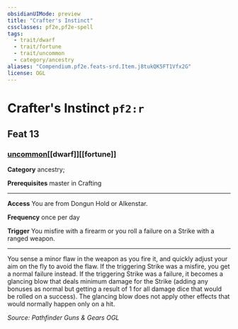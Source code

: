 ```yaml
---
obsidianUIMode: preview
title: "Crafter's Instinct"
cssclasses: pf2e,pf2e-spell
tags:
  - trait/dwarf
  - trait/fortune
  - trait/uncommon
  - category/ancestry
aliases: "Compendium.pf2e.feats-srd.Item.j8tukQK5FT1Vfx2G"
license: OGL
---
```

# Crafter's Instinct `pf2:r`
## Feat 13
### [uncommon](uncommon "Uncommon Rarity Trait")[[dwarf]][[fortune]]

**Category** ancestry; 



**Prerequisites** master in Crafting
* * *
**Access** You are from Dongun Hold or Alkenstar.

**Frequency** once per day

**Trigger** You misfire with a firearm or you roll a failure on a Strike with a ranged weapon.

* * *

You sense a minor flaw in the weapon as you fire it, and quickly adjust your aim on the fly to avoid the flaw. If the triggering Strike was a misfire, you get a normal failure instead. If the triggering Strike was a failure, it becomes a glancing blow that deals minimum damage for the Strike (adding any bonuses as normal but getting a result of 1 for all damage dice that would be rolled on a success). The glancing blow does not apply other effects that would normally happen only on a hit.

*Source: Pathfinder Guns & Gears*
*OGL*